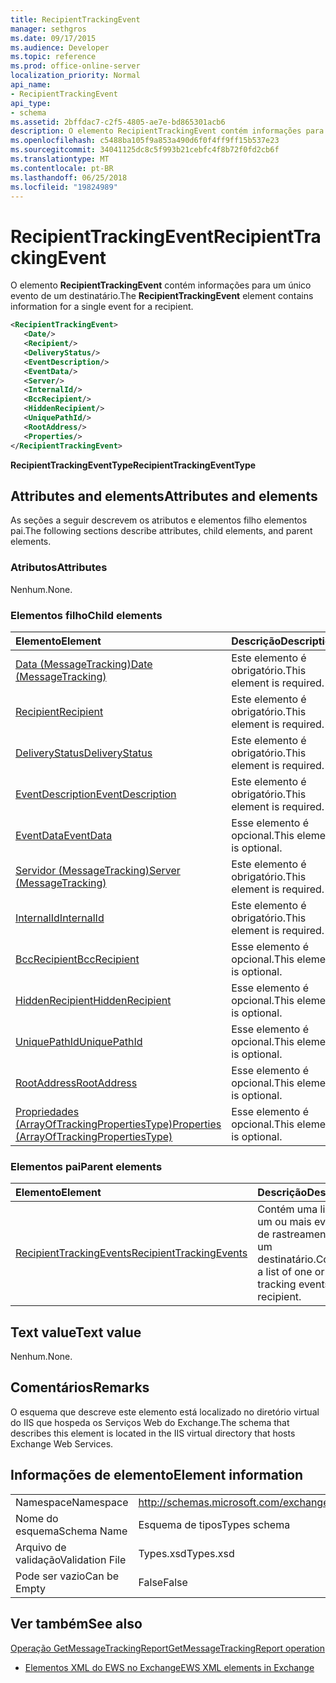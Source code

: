 ```yaml
---
title: RecipientTrackingEvent
manager: sethgros
ms.date: 09/17/2015
ms.audience: Developer
ms.topic: reference
ms.prod: office-online-server
localization_priority: Normal
api_name:
- RecipientTrackingEvent
api_type:
- schema
ms.assetid: 2bffdac7-c2f5-4805-ae7e-bd865301acb6
description: O elemento RecipientTrackingEvent contém informações para um único evento de um destinatário.
ms.openlocfilehash: c5488ba105f9a853a490d6f0f4ff9ff15b537e23
ms.sourcegitcommit: 34041125dc8c5f993b21cebfc4f8b72f0fd2cb6f
ms.translationtype: MT
ms.contentlocale: pt-BR
ms.lasthandoff: 06/25/2018
ms.locfileid: "19824989"
---
```

# <a name="recipienttrackingevent"></a><span data-ttu-id="b705a-103">RecipientTrackingEvent</span><span class="sxs-lookup"><span data-stu-id="b705a-103">RecipientTrackingEvent</span></span>

<span data-ttu-id="b705a-104">O elemento **RecipientTrackingEvent** contém informações para um único evento de um destinatário.</span><span class="sxs-lookup"><span data-stu-id="b705a-104">The **RecipientTrackingEvent** element contains information for a single event for a recipient.</span></span> 
  
```XML
<RecipientTrackingEvent>
   <Date/>
   <Recipient/>
   <DeliveryStatus/>
   <EventDescription/>
   <EventData/>
   <Server/>
   <InternalId/>
   <BccRecipient/>
   <HiddenRecipient/>
   <UniquePathId/>
   <RootAddress/>
   <Properties/>
</RecipientTrackingEvent>
```

 <span data-ttu-id="b705a-105">**RecipientTrackingEventType**</span><span class="sxs-lookup"><span data-stu-id="b705a-105">**RecipientTrackingEventType**</span></span>
## <a name="attributes-and-elements"></a><span data-ttu-id="b705a-106">Attributes and elements</span><span class="sxs-lookup"><span data-stu-id="b705a-106">Attributes and elements</span></span>

<span data-ttu-id="b705a-107">As seções a seguir descrevem os atributos e elementos filho elementos pai.</span><span class="sxs-lookup"><span data-stu-id="b705a-107">The following sections describe attributes, child elements, and parent elements.</span></span>
  
### <a name="attributes"></a><span data-ttu-id="b705a-108">Atributos</span><span class="sxs-lookup"><span data-stu-id="b705a-108">Attributes</span></span>

<span data-ttu-id="b705a-109">Nenhum.</span><span class="sxs-lookup"><span data-stu-id="b705a-109">None.</span></span>
  
### <a name="child-elements"></a><span data-ttu-id="b705a-110">Elementos filho</span><span class="sxs-lookup"><span data-stu-id="b705a-110">Child elements</span></span>

|<span data-ttu-id="b705a-111">**Elemento**</span><span class="sxs-lookup"><span data-stu-id="b705a-111">**Element**</span></span>|<span data-ttu-id="b705a-112">**Descrição**</span><span class="sxs-lookup"><span data-stu-id="b705a-112">**Description**</span></span>|
|:-----|:-----|
|[<span data-ttu-id="b705a-113">Data (MessageTracking)</span><span class="sxs-lookup"><span data-stu-id="b705a-113">Date (MessageTracking)</span></span>](date-messagetracking.md) <br/> |<span data-ttu-id="b705a-114">Este elemento é obrigatório.</span><span class="sxs-lookup"><span data-stu-id="b705a-114">This element is required.</span></span>  <br/> |
|[<span data-ttu-id="b705a-115">Recipient</span><span class="sxs-lookup"><span data-stu-id="b705a-115">Recipient</span></span>](recipient.md) <br/> |<span data-ttu-id="b705a-116">Este elemento é obrigatório.</span><span class="sxs-lookup"><span data-stu-id="b705a-116">This element is required.</span></span>  <br/> |
|[<span data-ttu-id="b705a-117">DeliveryStatus</span><span class="sxs-lookup"><span data-stu-id="b705a-117">DeliveryStatus</span></span>](deliverystatus.md) <br/> |<span data-ttu-id="b705a-118">Este elemento é obrigatório.</span><span class="sxs-lookup"><span data-stu-id="b705a-118">This element is required.</span></span>  <br/> |
|[<span data-ttu-id="b705a-119">EventDescription</span><span class="sxs-lookup"><span data-stu-id="b705a-119">EventDescription</span></span>](eventdescription.md) <br/> |<span data-ttu-id="b705a-120">Este elemento é obrigatório.</span><span class="sxs-lookup"><span data-stu-id="b705a-120">This element is required.</span></span>  <br/> |
|[<span data-ttu-id="b705a-121">EventData</span><span class="sxs-lookup"><span data-stu-id="b705a-121">EventData</span></span>](eventdata.md) <br/> |<span data-ttu-id="b705a-122">Esse elemento é opcional.</span><span class="sxs-lookup"><span data-stu-id="b705a-122">This element is optional.</span></span>  <br/> |
|[<span data-ttu-id="b705a-123">Servidor (MessageTracking)</span><span class="sxs-lookup"><span data-stu-id="b705a-123">Server (MessageTracking)</span></span>](server-messagetracking.md) <br/> |<span data-ttu-id="b705a-124">Este elemento é obrigatório.</span><span class="sxs-lookup"><span data-stu-id="b705a-124">This element is required.</span></span>  <br/> |
|[<span data-ttu-id="b705a-125">InternalId</span><span class="sxs-lookup"><span data-stu-id="b705a-125">InternalId</span></span>](internalid.md) <br/> |<span data-ttu-id="b705a-126">Este elemento é obrigatório.</span><span class="sxs-lookup"><span data-stu-id="b705a-126">This element is required.</span></span>  <br/> |
|[<span data-ttu-id="b705a-127">BccRecipient</span><span class="sxs-lookup"><span data-stu-id="b705a-127">BccRecipient</span></span>](bccrecipient.md) <br/> |<span data-ttu-id="b705a-128">Esse elemento é opcional.</span><span class="sxs-lookup"><span data-stu-id="b705a-128">This element is optional.</span></span>  <br/> |
|[<span data-ttu-id="b705a-129">HiddenRecipient</span><span class="sxs-lookup"><span data-stu-id="b705a-129">HiddenRecipient</span></span>](hiddenrecipient.md) <br/> |<span data-ttu-id="b705a-130">Esse elemento é opcional.</span><span class="sxs-lookup"><span data-stu-id="b705a-130">This element is optional.</span></span>  <br/> |
|[<span data-ttu-id="b705a-131">UniquePathId</span><span class="sxs-lookup"><span data-stu-id="b705a-131">UniquePathId</span></span>](uniquepathid.md) <br/> |<span data-ttu-id="b705a-132">Esse elemento é opcional.</span><span class="sxs-lookup"><span data-stu-id="b705a-132">This element is optional.</span></span>  <br/> |
|[<span data-ttu-id="b705a-133">RootAddress</span><span class="sxs-lookup"><span data-stu-id="b705a-133">RootAddress</span></span>](rootaddress.md) <br/> |<span data-ttu-id="b705a-134">Esse elemento é opcional.</span><span class="sxs-lookup"><span data-stu-id="b705a-134">This element is optional.</span></span>  <br/> |
|[<span data-ttu-id="b705a-135">Propriedades (ArrayOfTrackingPropertiesType)</span><span class="sxs-lookup"><span data-stu-id="b705a-135">Properties (ArrayOfTrackingPropertiesType)</span></span>](properties-arrayoftrackingpropertiestype.md) <br/> |<span data-ttu-id="b705a-136">Esse elemento é opcional.</span><span class="sxs-lookup"><span data-stu-id="b705a-136">This element is optional.</span></span>  <br/> |
   
### <a name="parent-elements"></a><span data-ttu-id="b705a-137">Elementos pai</span><span class="sxs-lookup"><span data-stu-id="b705a-137">Parent elements</span></span>

|<span data-ttu-id="b705a-138">**Elemento**</span><span class="sxs-lookup"><span data-stu-id="b705a-138">**Element**</span></span>|<span data-ttu-id="b705a-139">**Descrição**</span><span class="sxs-lookup"><span data-stu-id="b705a-139">**Description**</span></span>|
|:-----|:-----|
|[<span data-ttu-id="b705a-140">RecipientTrackingEvents</span><span class="sxs-lookup"><span data-stu-id="b705a-140">RecipientTrackingEvents</span></span>](recipienttrackingevents.md) <br/> |<span data-ttu-id="b705a-141">Contém uma lista de um ou mais eventos de rastreamento para um destinatário.</span><span class="sxs-lookup"><span data-stu-id="b705a-141">Contains a list of one or more tracking events for a recipient.</span></span>  <br/> |
   
## <a name="text-value"></a><span data-ttu-id="b705a-142">Text value</span><span class="sxs-lookup"><span data-stu-id="b705a-142">Text value</span></span>

<span data-ttu-id="b705a-143">Nenhum.</span><span class="sxs-lookup"><span data-stu-id="b705a-143">None.</span></span>
  
## <a name="remarks"></a><span data-ttu-id="b705a-144">Comentários</span><span class="sxs-lookup"><span data-stu-id="b705a-144">Remarks</span></span>

<span data-ttu-id="b705a-145">O esquema que descreve este elemento está localizado no diretório virtual do IIS que hospeda os Serviços Web do Exchange.</span><span class="sxs-lookup"><span data-stu-id="b705a-145">The schema that describes this element is located in the IIS virtual directory that hosts Exchange Web Services.</span></span>
  
## <a name="element-information"></a><span data-ttu-id="b705a-146">Informações de elemento</span><span class="sxs-lookup"><span data-stu-id="b705a-146">Element information</span></span>

|||
|:-----|:-----|
|<span data-ttu-id="b705a-147">Namespace</span><span class="sxs-lookup"><span data-stu-id="b705a-147">Namespace</span></span>  <br/> |http://schemas.microsoft.com/exchange/services/2006/types  <br/> |
|<span data-ttu-id="b705a-148">Nome do esquema</span><span class="sxs-lookup"><span data-stu-id="b705a-148">Schema Name</span></span>  <br/> |<span data-ttu-id="b705a-149">Esquema de tipos</span><span class="sxs-lookup"><span data-stu-id="b705a-149">Types schema</span></span>  <br/> |
|<span data-ttu-id="b705a-150">Arquivo de validação</span><span class="sxs-lookup"><span data-stu-id="b705a-150">Validation File</span></span>  <br/> |<span data-ttu-id="b705a-151">Types.xsd</span><span class="sxs-lookup"><span data-stu-id="b705a-151">Types.xsd</span></span>  <br/> |
|<span data-ttu-id="b705a-152">Pode ser vazio</span><span class="sxs-lookup"><span data-stu-id="b705a-152">Can be Empty</span></span>  <br/> |<span data-ttu-id="b705a-153">False</span><span class="sxs-lookup"><span data-stu-id="b705a-153">False</span></span>  <br/> |
   
## <a name="see-also"></a><span data-ttu-id="b705a-154">Ver também</span><span class="sxs-lookup"><span data-stu-id="b705a-154">See also</span></span>



[<span data-ttu-id="b705a-155">Operação GetMessageTrackingReport</span><span class="sxs-lookup"><span data-stu-id="b705a-155">GetMessageTrackingReport operation</span></span>](getmessagetrackingreport-operation.md)


- [<span data-ttu-id="b705a-156">Elementos XML do EWS no Exchange</span><span class="sxs-lookup"><span data-stu-id="b705a-156">EWS XML elements in Exchange</span></span>](ews-xml-elements-in-exchange.md)

